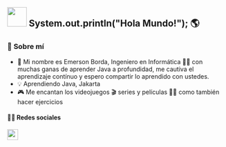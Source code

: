 ##  <a target="_blank" rel="noopener noreferrer" href="https://github.com/mitul3737/mitul3737/blob/main/Wave.gif"><img src="https://github.com/mitul3737/mitul3737/raw/main/Wave.gif" height="45px" width="45px" style="max-width: 100%;"></a> System.out.println("Hola Mundo!"); 🌎 

### 👀 **Sobre mí** 
- 📃 Mi nombre es Emerson Borda, Ingeniero en Informática 👨‍💻 con muchas ganas de aprender Java a profundidad, me cautiva el aprendizaje contínuo y espero compartir lo aprendido con ustedes.
- 💡 Aprendiendo Java, Jakarta
- 🎮 Me encantan los videojuegos 🎬 series y películas 🏋️‍♀️ como también hacer ejercicios

#### 🙍‍♂️ **Redes sociales** 

<a target="_blank" rel="noopener noreferrer" href="https://www.linkedin.com/in/emerson-borda-sanchez-109857181/"><img src="https://cdn-icons-png.flaticon.com/512/174/174857.png" height="25px" width="25px" style="max-width: 100%;"></a>



